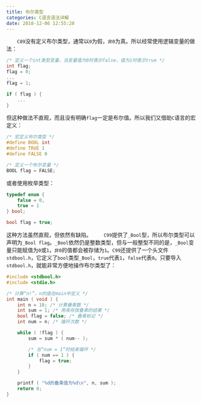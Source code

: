```yaml
---
title: 布尔类型
categories: C语言语法详解
date: 2018-12-06 12:55:28
---
```

&emsp;&emsp;`C89`没有定义布尔类型，通常以`0`为假，`非0`为真。所以经常使用逻辑变量的做法：<!--more-->

``` cpp
/* 定义一个int类型变量，当变量值为0时表示false，值为1时表示true */
int flag;
flag = 0;
...
flag = 1;

if ( flag ) {
    ...
}
```

但这种做法不直观，而且没有明确`flag`一定是布尔值。所以我们又借助`C`语言的宏定义：

``` cpp
/* 宏定义布尔类型 */
#define BOOL int
#define TRUE 1
#define FALSE 0

/* 定义一个布尔变量 */
BOOL flag = FALSE;
```

或者使用枚举类型：

``` cpp
typedef enum {
    false = 0,
    true = 1
} bool;

bool flag = true;
```

这种方法虽然直观，但依然有缺陷。
&emsp;&emsp;`C99`提供了`_Bool`型，所以布尔类型可以声明为`_Bool flag`。`_Bool`依然仍是整数类型，但与一般整型不同的是，`_Bool`变量只能赋值为`0`或`1`，`非0`的值都会被存储为`1`。`C99`还提供了一个头文件`stdbool.h`，它定义了`bool`类型`_Bool`，`true`代表`1`，`false`代表`0`。只要导入`stdbool.h`，就能非常方便地操作布尔类型了：

``` cpp
#include <stdbool.h>
#include <stdio.h>

/* 计算“n!”，n的值在main中定义 */
int main ( void ) {
    int n = 10; /* 计算叠乘数 */
    int sum = 1; /* 用来存放叠乘的结果 */
    bool flag = false; /* 叠乘标记 */
    int num = n; /* 循环次数 */

    while ( !flag ) {
        sum = sum * ( num-- );

        /* 当“num = 1”时结束循环 */
        if ( num == 1 ) {
            flag = true;
        }
    }

    printf ( "%d的叠乘值为%d\n", n, sum );
    return 0;
}
```